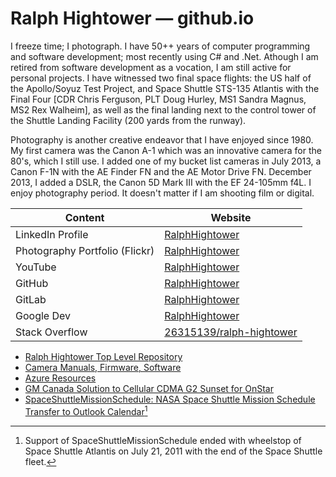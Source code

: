 
# Ralph Hightower — github.io 

I freeze time; I photograph. I have 50++ years of computer programming and
software development; most recently using C# and .Net. Athough I am retired 
from software development as a vocation, I am still active for personal projects.
I have witnessed two final space flights: the US half of the Apollo/Soyuz Test 
Project, and Space Shuttle STS-135 Atlantis with the Final Four \[CDR Chris 
Ferguson, PLT Doug Hurley, MS1 Sandra Magnus, MS2 Rex Walheim\], as well as 
the final landing next to the control tower of the Shuttle Landing Facility 
(200 yards from the runway).

Photography is another creative endeavor that I have enjoyed since 1980. My
first camera was the Canon A-1 which was an innovative camera for the 80's,
which I still use. I added one of my bucket list cameras in July 2013, a 
Canon F-1N with the AE Finder FN and the AE Motor Drive FN. December 2013,
I added a DSLR, the Canon 5D Mark III with the EF 24-105mm f4L. I enjoy 
photography period. It doesn't matter if I am shooting film or digital. 

| Content | Website |
|---------|---------|
| LinkedIn Profile | [RalphHightower](https://www.linkedin.com/in/ralphhightower/)|
| Photography Portfolio \(Flickr\) | [RalphHightower](https://www.flickr.com/photos/ralphhightower/) |
| YouTube | [RalphHightower](https://youtube.com/user/RalphHightower) |
| GitHub | [RalphHightower](https://github.com/RalphHightower/RalphHightower/edit/main/README.md) |
| GitLab | [RalphHightower](https://gitlab.com/RalphHightower) |
| Google Dev | [RalphHightower](https://g.dev/RalphHightower) 
| Stack Overflow | [26315139/ralph-hightower](26315139/ralph-hightower) |

- [Ralph Hightower Top Level Repository](https://ralphhightower.github.io/RalphHightower/)
- [Camera Manuals, Firmware, Software](https://ralphhightower.github.io/RalphHightower/CanonFirmwareSoftware.html)
- [Azure Resources](https://ralphhightower.github.io/Azure-Resources/)
- [GM Canada Solution to Cellular CDMA G2 Sunset for OnStar](GM-Canada-Onstar-G2-Sunset)
- [SpaceShuttleMissionSchedule: NASA Space Shuttle Mission Schedule Transfer to Outlook Calendar](https://ralphhightower.github.io/SpaceShuttleMissionSchedule/)[^1]

[^1]: Support of SpaceShuttleMissionSchedule ended with wheelstop of Space Shuttle Atlantis on July 21, 2011 with the end of the Space Shuttle fleet. 
